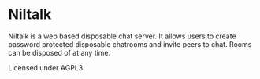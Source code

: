 # Niltalk

Niltalk is a web based disposable chat server. It allows users to create
password protected disposable chatrooms and invite peers to chat. Rooms can
be disposed of at any time.

Licensed under AGPL3